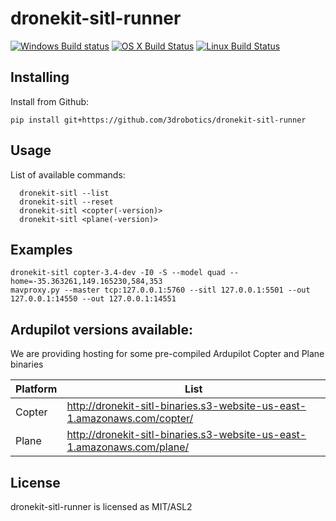 # dronekit-sitl-runner

[![Windows Build status](https://img.shields.io/appveyor/ci/tcr3dr/dronekit-sitl-runner.svg?label=windows)](https://ci.appveyor.com/project/tcr3dr/dronekit-sitl-runner/branch/master) [![OS X Build Status](https://img.shields.io/travis/3drobotics/dronekit-sitl-runner.svg?label=os%20x)](https://travis-ci.org/3drobotics/dronekit-sitl-runner) [![Linux Build Status](https://img.shields.io/circleci/project/3drobotics/dronekit-sitl-runner.svg?label=linux)](https://circleci.com/gh/3drobotics/dronekit-sitl-runner)

## Installing

Install from Github:

```
pip install git+https://github.com/3drobotics/dronekit-sitl-runner
```

## Usage

List of available commands:

```
  dronekit-sitl --list
  dronekit-sitl --reset
  dronekit-sitl <copter(-version)>
  dronekit-sitl <plane(-version)>
```

## Examples

```
dronekit-sitl copter-3.4-dev -I0 -S --model quad --home=-35.363261,149.165230,584,353
mavproxy.py --master tcp:127.0.0.1:5760 --sitl 127.0.0.1:5501 --out 127.0.0.1:14550 --out 127.0.0.1:14551
```

## Ardupilot versions available:

We are providing hosting for some pre-compiled Ardupilot Copter and Plane binaries

| Platform | List |
|------|----|
| Copter | <http://dronekit-sitl-binaries.s3-website-us-east-1.amazonaws.com/copter/> |
| Plane | <http://dronekit-sitl-binaries.s3-website-us-east-1.amazonaws.com/plane/> |


## License

dronekit-sitl-runner is licensed as MIT/ASL2
